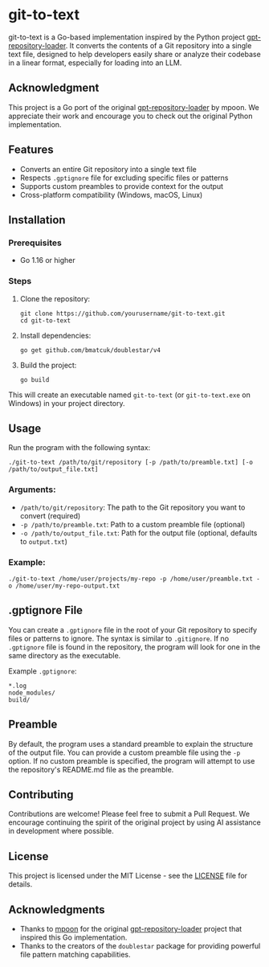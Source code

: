# git-to-text

git-to-text is a Go-based implementation inspired by the Python project [gpt-repository-loader](https://github.com/mpoon/gpt-repository-loader). It converts the contents of a Git repository into a single text file, designed to help developers easily share or analyze their codebase in a linear format, especially for loading into an LLM.

## Acknowledgment

This project is a Go port of the original [gpt-repository-loader](https://github.com/mpoon/gpt-repository-loader) by mpoon. We appreciate their work and encourage you to check out the original Python implementation.

## Features

- Converts an entire Git repository into a single text file
- Respects `.gptignore` file for excluding specific files or patterns
- Supports custom preambles to provide context for the output
- Cross-platform compatibility (Windows, macOS, Linux)

## Installation

### Prerequisites

- Go 1.16 or higher

### Steps

1. Clone the repository:
   ```
   git clone https://github.com/yourusername/git-to-text.git
   cd git-to-text
   ```

2. Install dependencies:
   ```
   go get github.com/bmatcuk/doublestar/v4
   ```

3. Build the project:
   ```
   go build
   ```

This will create an executable named `git-to-text` (or `git-to-text.exe` on Windows) in your project directory.

## Usage

Run the program with the following syntax:

```
./git-to-text /path/to/git/repository [-p /path/to/preamble.txt] [-o /path/to/output_file.txt]
```

### Arguments:

- `/path/to/git/repository`: The path to the Git repository you want to convert (required)
- `-p /path/to/preamble.txt`: Path to a custom preamble file (optional)
- `-o /path/to/output_file.txt`: Path for the output file (optional, defaults to `output.txt`)

### Example:

```
./git-to-text /home/user/projects/my-repo -p /home/user/preamble.txt -o /home/user/my-repo-output.txt
```

## .gptignore File

You can create a `.gptignore` file in the root of your Git repository to specify files or patterns to ignore. The syntax is similar to `.gitignore`. If no `.gptignore` file is found in the repository, the program will look for one in the same directory as the executable.

Example `.gptignore`:

```
*.log
node_modules/
build/
```

## Preamble

By default, the program uses a standard preamble to explain the structure of the output file. You can provide a custom preamble file using the `-p` option. If no custom preamble is specified, the program will attempt to use the repository's README.md file as the preamble.

## Contributing

Contributions are welcome! Please feel free to submit a Pull Request. We encourage continuing the spirit of the original project by using AI assistance in development where possible.

## License

This project is licensed under the MIT License - see the [LICENSE](LICENSE) file for details.

## Acknowledgments

- Thanks to [mpoon](https://github.com/mpoon) for the original [gpt-repository-loader](https://github.com/mpoon/gpt-repository-loader) project that inspired this Go implementation.
- Thanks to the creators of the `doublestar` package for providing powerful file pattern matching capabilities.
